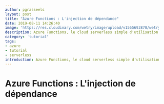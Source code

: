 ```yaml
---
author: pgrasseels
layout: post
title: "Azure Functions : L'injection de dépendance"
date: 2019-08-11 14:26:40
image: 'https://res.cloudinary.com/wetry/image/upload/v1565693870/wetry/azure/Azure-Functions-1_zcwjys.png'
description: Azure Functions, le cloud serverless simple d'utilisation.
category: 'tutorial'
tags:
- azure
- tutorial
- serverless
introduction: Azure Functions, le cloud serverless simple d'utilisation.
---
```


# Azure Functions : L'injection de dépendance

